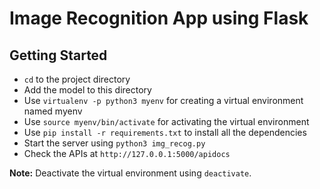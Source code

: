 # Image Recognition App using Flask

## Getting Started

- `cd` to the project directory
- Add the model to this directory
- Use `virtualenv -p python3 myenv` for creating a virtual environment named myenv
- Use `source myenv/bin/activate` for activating the virtual environment 
- Use `pip install -r requirements.txt` to install all the dependencies
- Start the server using `python3 img_recog.py`
- Check the APIs at `http://127.0.0.1:5000/apidocs`

**Note:** Deactivate the virtual environment using `deactivate`.


